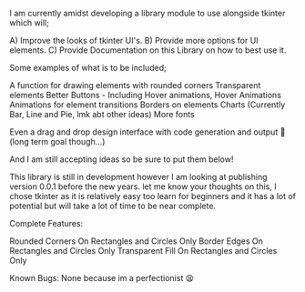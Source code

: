 I am currently amidst developing a library module to use alongside tkinter which will;

A) Improve the looks of tkinter UI's.
B) Provide more options for UI elements.
C) Provide Documentation on this Library on how to best use it.

Some examples of what is to be included;
 
A function for drawing elements with rounded corners
Transparent elements
Better Buttons - Including Hover animations, Hover Animations
Animations for element transitions
Borders on elements
Charts (Currently Bar, Line and Pie, lmk abt other ideas)
More fonts

 
Even a drag and drop design interface with code generation and output 🙂 (long term goal though...)

 
And I am still accepting ideas so be sure to put them below!

This library is still in development however I am looking at publishing version 0.0.1 before the new years.
let me know your thoughts on this, I chose tkinter as it is relatively easy too learn for beginners and it has a lot of potential but will take a lot of time to be near complete.

Complete Features:
 
Rounded Corners
On Rectangles and Circles Only
Border Edges
On Rectangles and Circles Only
Transparent Fill
On Rectangles and Circles Only

Known Bugs:
None because im a perfectionist 😫
